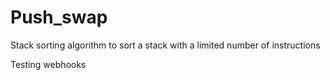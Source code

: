 # Push_swap
Stack sorting algorithm to sort a stack with a limited number of instructions

Testing webhooks

